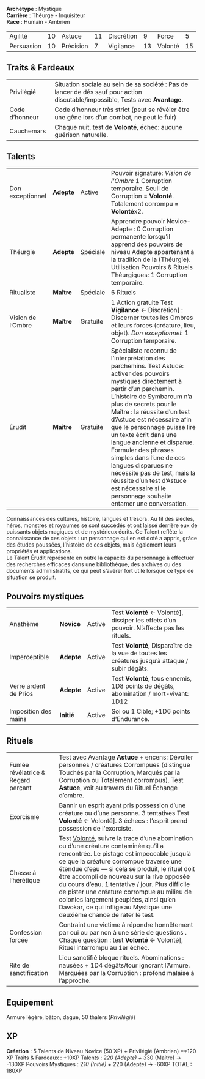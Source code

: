 **Archétype** : Mystique  
**Carrière** : Théurge - Inquisiteur  
**Race** : Humain - Ambrien

|     |     |     |     |     |     |     |     |
| --- | --- | --- | --- | --- | --- | --- | --- |
| Agilité | 10  | Astuce | 11  | Discrétion | 9   | Force | 5   |
| Persuasion | 10  | Précision | 7   | Vigilance | 13  | Volonté | 15  |

## Traits & Fardeaux

|     |     | 
| --- | --- |
| Privilégié|Situation sociale au sein de sa société : Pas de lancer de dés sauf pour action discutable/impossible, Tests avec **Avantage**. |
| Code d’honneur|Code d’honneur très strict (peut se révéler être une gêne lors d’un combat, ne peut le fuir) |
| Cauchemars|Chaque nuit, test de **Volonté**, échec: aucune guérison naturelle. |

## Talents

|     |     |     |     |
| --- | --- | --- | --- |
|Don exceptionnel| **Adepte**|Active|Pouvoir signature: _Vision de l'Ombre_ 1 Corruption temporaire. Seuil de Corruption = **Volonté**. Totalement corrompu = **Volonté**x2.|
|Théurgie|**Adepte**|Spéciale|Apprendre pouvoir Novice-Adepte : 0 Corruption permanente lorsqu’il apprend des pouvoirs de niveau Adepte appartenant à la tradition de la (Théurgie). Utilisation Pouvoirs & Rituels Théurgiques: 1 Corruption temporaire.|
|Ritualiste|**Maître**|Spéciale|6 Rituels|
|Vision de l’Ombre|**Maître**|Gratuite|1 Action gratuite Test **Vigilance** ← Discrétion] : Discerner toutes les Ombres et leurs forces (créature, lieu, objet). _Don exceptionnel_: 1 Corruption temporaire.|
|Érudit|**Maître**|Gratuite|Spécialiste reconnu de l’interprétation des parchemins. Test Astuce: activer des pouvoirs mystiques directement à partir d’un parchemin. L’histoire de Symbaroum n’a plus de secrets pour le Maître : la réussite d’un test d’Astuce est nécessaire afin que le personnage puisse lire un texte écrit dans une langue ancienne et disparue. Formuler des phrases simples dans l’une de ces langues disparues ne nécessite pas de test, mais la réussite d’un test d’Astuce est nécessaire si le personnage souhaite entamer une conversation.|

Connaissances des cultures, histoire, langues et trésors. Au fil des siècles, héros, monstres et royaumes se sont succédés et ont laissé derrière eux de puissants objets magiques et de mystérieux écrits. Ce Talent reflète la connaissance de ces objets : un personnage qui en est doté a appris, grâce des études poussées, l’histoire de ces objets, mais également leurs propriétés et applications.  
Le Talent Érudit représente en outre la capacité du personnage à effectuer des recherches efficaces dans une bibliothèque, des archives ou des documents administratifs, ce qui peut s’avérer fort utile lorsque ce type de situation se produit.

## Pouvoirs mystiques

|     |     |     |     |
| --- | --- | --- | --- |
|Anathème|**Novice**|Active|Test **Volonté** ← Volonté], dissiper les effets d’un pouvoir. N’affecte pas les rituels.|
|Imperceptible|**Adepte**|Active|Test **Volonté**, Disparaître de la vue de toutes les créatures jusqu’à attaque / subir dégâts.|
|Verre ardent de Prios|**Adepte**|Active|Test **Volonté**, tous ennemis, 1D8 points de dégâts, abomination / mort-vivant: 1D12|
|Imposition des mains|**Initié**|Active|Soi ou 1 Cible; +1D6 points d’Endurance.|

## Rituels

|     |     |
| --- | --- |
|Fumée révélatrice & Regard perçant|Test avec Avantage **Astuce** + encens: Dévoiler personnes / créatures Corrompues (distingue Touchés par la Corruption, Marqués par la Corruption ou Totalement corrompus). Test **Astuce**, voit au travers du Rituel Échange d’ombre.|
|Exorcisme|Bannir un esprit ayant pris possession d’une créature ou d’une personne. 3 tentatives Test **Volonté** ← Volonté]. 3 échecs : l’esprit prend possession de l'exorciste.|
|Chasse à l’hérétique|Test [Volonté](/2024-10-28_001.md#Volont%C3%A9), suivre la trace d’une abomination ou d’une créature contaminée qu’il a rencontrée. Le pistage est impeccable jusqu’à ce que la créature corrompue traverse une étendue d’eau — si cela se produit, le rituel doit être accompli de nouveau sur la rive opposée du cours d’eau. 1 tentative / jour. Plus difficile de pister une créature corrompue au milieu de colonies largement peuplées, ainsi qu’en Davokar, ce qui inflige au Mystique une deuxième chance de rater le test.|
|Confession forcée|Contraint une victime à répondre honnêtement par oui ou par non à une série de questions . Chaque question : test **Volonté** ← Volonté], Rituel interrompu au 1er échec.|
|Rite de sanctification|Lieu sanctifié bloque rituels. Abominations : nausées + 1D4 dégâts/tour ignorant l’Armure. Marquées par la Corruption : profond malaise à l’approche.|

## Equipement
Armure légère, bâton, dague, 50 thalers (_Privilégié_)

## XP 
**Création** : 5 Talents de Niveau Novice (50 XP) + Privilégié (Ambrien)
**120 XP
Traits & Fardeaux : +10XP
Talents : 2*20 (Adepte) + 3*30 (Maître) -> -130XP
Pouvoirs Mystiques : 2*10 (Initié) + 2*20 (Adepte) -> -60XP
TOTAL : 180XP